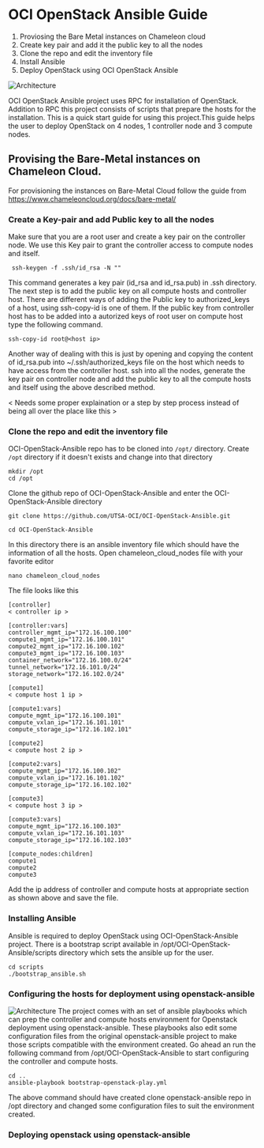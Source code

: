# OCI OpenStack Ansible Guide

1. Proviosing the Bare Metal instances on Chameleon cloud 
2. Create key pair and add it the public key to all the nodes
3. Clone the repo and edit the inventory file
3. Install Ansible
4. Deploy OpenStack using OCI OpenStack Ansible

![Architecture](https://github.com/UTSA-OCI/OCI-OpenStack-Ansible/blob/master/Docs/Figures/Slide3.jpg "Architecture" )

OCI OpenStack Ansible project uses RPC for installation of OpenStack. Addition to RPC this project consists of scripts that prepare the hosts for the installation. This is a quick start guide for using this project.This guide helps the user to deploy OpenStack on 4 nodes, 1 controller node and 3 compute nodes.  

## Provising the Bare-Metal instances on Chameleon Cloud.

For provisioning the instances on Bare-Metal Cloud follow the guide from https://www.chameleoncloud.org/docs/bare-metal/ 

### Create a Key-pair and add Public key to all the nodes
Make sure that you are a root user and create a key pair on the controller node. We use this Key pair to grant the controller access to compute nodes and itself. 
```
 ssh-keygen -f .ssh/id_rsa -N ""  
```
This command generates a key pair (id_rsa and id_rsa.pub) in .ssh directory. The next step is to add the public key on all compute hosts and controller host. There are different ways of adding the Public key to authorized_keys of a host, using ssh-copy-id is one of them. If the public key from controller host has to be added into a autorized keys of root user on compute host type the following command.
```
ssh-copy-id root@<host ip>
```
Another way of dealing with this is just by opening and copying the content of id_rsa.pub into ~/.ssh/authorized_keys file on the host which needs to have access from the controller host. ssh into all the nodes, generate the key pair on controller node and add the public key to all the compute hosts and itself using the above described method.

< Needs some proper explaination or a step by step process instead of being all over the place like this >

### Clone the repo and edit the inventory file
OCI-OpenStack-Ansible repo has to be cloned into ```/opt/``` directory. Create ```/opt``` directory if it doesn't exists and change into that directory
```
mkdir /opt
cd /opt
```
Clone the github repo of OCI-OpenStack-Ansible and enter the OCI-OpenStack-Ansible directory
```
git clone https://github.com/UTSA-OCI/OCI-OpenStack-Ansible.git

cd OCI-OpenStack-Ansible
```
In this directory there is an ansible inventory file which should have the information of all the hosts. Open chameleon_cloud_nodes file with your favorite editor
```
nano chameleon_cloud_nodes
```
The file looks like this
```
[controller]
< controller ip >

[controller:vars]
controller_mgmt_ip="172.16.100.100"
compute1_mgmt_ip="172.16.100.101"
compute2_mgmt_ip="172.16.100.102"
compute3_mgmt_ip="172.16.100.103"
container_network="172.16.100.0/24"
tunnel_network="172.16.101.0/24"
storage_network="172.16.102.0/24"

[compute1]
< compute host 1 ip >

[compute1:vars]
compute_mgmt_ip="172.16.100.101"
compute_vxlan_ip="172.16.101.101"
compute_storage_ip="172.16.102.101"

[compute2]
< compute host 2 ip >

[compute2:vars]
compute_mgmt_ip="172.16.100.102"
compute_vxlan_ip="172.16.101.102"
compute_storage_ip="172.16.102.102"

[compute3]
< compute host 3 ip >

[compute3:vars]
compute_mgmt_ip="172.16.100.103"
compute_vxlan_ip="172.16.101.103"
compute_storage_ip="172.16.102.103"

[compute_nodes:children]
compute1
compute2
compute3
```
Add the ip address of controller and compute hosts at appropriate section as shown above and save the file.

### Installing Ansible
Ansible is required to deploy OpenStack using OCI-OpenStack-Ansible project. There is a bootstrap script available in /opt/OCI-OpenStack-Ansible/scripts directory which sets the ansible up for the user.
```
cd scripts
./bootstrap_ansible.sh
```

### Configuring the hosts for deployment using openstack-ansible
![Architecture](https://github.com/UTSA-OCI/OCI-OpenStack-Ansible/blob/master/Docs/Figures/Slide1.jpg "Architecture" )
The project comes with an set of ansible playbooks which can prep the controller and compute hosts environment for Openstack deployment using openstack-ansible. These playbooks also edit some configuration files from the original openstack-ansible project to make those scripts compatible with the environment created. Go ahead an run the following command from /opt/OCI-OpenStack-Ansible to start configuring the controller and compute hosts.
```
cd ..
ansible-playbook bootstrap-openstack-play.yml
```
The above command should have created clone openstack-ansible repo in /opt directory and changed some configuration files to suit the environment created.

### Deploying openstack using openstack-ansible 

```

```



